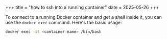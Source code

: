 +++
title = "how to ssh into a running container"
date = 2025-05-26
+++

To connect to a running Docker container and get a shell inside it, you can use the `docker exec` command. Here's the basic usage:

```bash
docker exec -it <container-name> /bin/bash